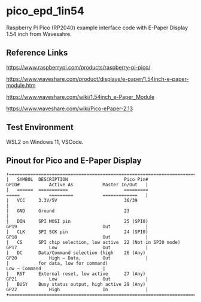 # pico_epd_1in54
Raspberry Pi Pico (RP2040) example interface code with E-Paper Display 1.54 inch from Wavesahre.

## Reference Links
https://www.raspberrypi.com/products/raspberry-pi-pico/

https://www.waveshare.com/product/displays/e-paper/1.54inch-e-paper-module.htm

https://www.waveshare.com/wiki/1.54inch_e-Paper_Module

https://www.waveshare.com/wiki/Pico-ePaper-2.13


## Test Environment
WSL2 on Windows 11, VSCode.

## Pinout for Pico and E-Paper Display

	+=======================================================================================================================+
	|	SYMBOL	DESCRIPTION						Pico Pin#				GPIO#			Active As			Master In/Out	|
	|	======	===========						=========				=====			=========			=============	|
	|	VCC		3.3V/5V							36/39																		|
	|	GND		Ground							23																			|
	|	DIN		SPI MOSI pin					25 (SPI0)				GP19								Out				|
	|	CLK		SPI SCK pin						24 (SPI0)				GP18								Out				|
	|	CS		SPI chip selection, low active	22 (Not in SPI0 mode)	GP17			Low					Out				|
	|	DC		Data/Command selection (high	26 (Any)				GP20			High – Data,		Out				|
	|			for data, low for command)												Low – Command						|
	|	RST		External reset, low active		27 (Any)				GP21			Low					Out				|
	|	BUSY	Busy status output, high active	29 (Any)				GP22			High				In				|
	+=======================================================================================================================+

